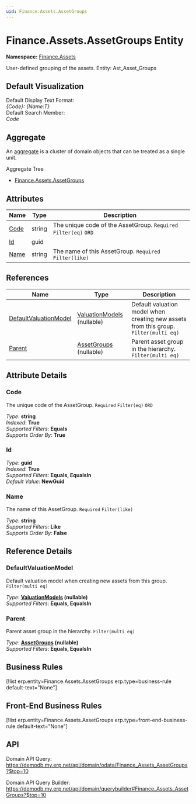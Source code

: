 ```yaml
---
uid: Finance.Assets.AssetGroups
---
```

# Finance.Assets.AssetGroups Entity

**Namespace:** [Finance.Assets](Finance.Assets.md)  

User-defined grouping of the assets. Entity: Ast_Asset_Groups

## Default Visualization
Default Display Text Format:  
_{Code}: {Name:T}_  
Default Search Member:  
_Code_  

## Aggregate
An [aggregate](https://docs.erp.net/tech/advanced/concepts/aggregates.html) is a cluster of domain objects that can be treated as a single unit.  

Aggregate Tree  
* [Finance.Assets.AssetGroups](Finance.Assets.AssetGroups.md)  

## Attributes

| Name | Type | Description |
| ---- | ---- | --- |
| [Code](Finance.Assets.AssetGroups.md#code) | string | The unique code of the AssetGroup. `Required` `Filter(eq)` `ORD` 
| [Id](Finance.Assets.AssetGroups.md#id) | guid |  
| [Name](Finance.Assets.AssetGroups.md#name) | string | The name of this AssetGroup. `Required` `Filter(like)` 

## References

| Name | Type | Description |
| ---- | ---- | --- |
| [DefaultValuationModel](Finance.Assets.AssetGroups.md#defaultvaluationmodel) | [ValuationModels](Finance.Assets.ValuationModels.md) (nullable) | Default valuation model when creating new assets from this group. `Filter(multi eq)` |
| [Parent](Finance.Assets.AssetGroups.md#parent) | [AssetGroups](Finance.Assets.AssetGroups.md) (nullable) | Parent asset group in the hierarchy. `Filter(multi eq)` |


## Attribute Details

### Code

The unique code of the AssetGroup. `Required` `Filter(eq)` `ORD`

_Type_: **string**  
_Indexed_: **True**  
_Supported Filters_: **Equals**  
_Supports Order By_: **True**  

### Id

_Type_: **guid**  
_Indexed_: **True**  
_Supported Filters_: **Equals, EqualsIn**  
_Default Value_: **NewGuid**  

### Name

The name of this AssetGroup. `Required` `Filter(like)`

_Type_: **string**  
_Supported Filters_: **Like**  
_Supports Order By_: **False**  


## Reference Details

### DefaultValuationModel

Default valuation model when creating new assets from this group. `Filter(multi eq)`

_Type_: **[ValuationModels](Finance.Assets.ValuationModels.md) (nullable)**  
_Supported Filters_: **Equals, EqualsIn**  

### Parent

Parent asset group in the hierarchy. `Filter(multi eq)`

_Type_: **[AssetGroups](Finance.Assets.AssetGroups.md) (nullable)**  
_Supported Filters_: **Equals, EqualsIn**  



## Business Rules

[!list erp.entity=Finance.Assets.AssetGroups erp.type=business-rule default-text="None"]

## Front-End Business Rules

[!list erp.entity=Finance.Assets.AssetGroups erp.type=front-end-business-rule default-text="None"]

## API

Domain API Query:
<https://demodb.my.erp.net/api/domain/odata/Finance_Assets_AssetGroups?$top=10>

Domain API Query Builder:
<https://demodb.my.erp.net/api/domain/querybuilder#Finance_Assets_AssetGroups?$top=10>

